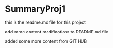 # SummaryProj1

this is the readme.md file for this project


add some content modifications to README.md file

added some more content from GIT HUB

